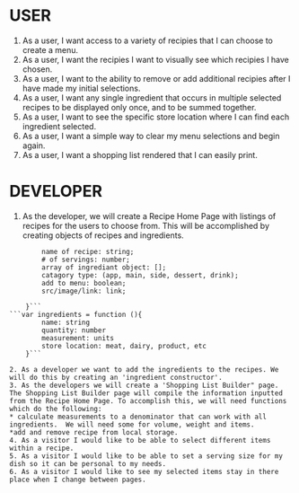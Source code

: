 # USER

1. As a user, I want access to a variety of recipies that I can choose to create a menu.
2. As a user, I want the recipies I want to visually see which recipies I have chosen.
3. As a user, I want to the ability to remove or add additional recipies after I have made my initial selections.
4. As a user, I want any single ingredient that occurs in multiple selected recipes   to be displayed only once, and to be summed together.
5. As a user, I want to see the specific store location where I can find each ingredient selected.
6. As a user, I want a simple way to clear my menu selections and begin again.
7. As a user, I want a shopping list rendered that I can easily print.


# DEVELOPER

1. As the developer, we will create a Recipe Home Page with listings of recipes for the users to choose from. This will be accomplished by creating objects of recipes and ingredients.    
```var Recipes = function(){
        name of recipe: string;
        # of servings: number;
        array of ingrediant object: [];
        catagory type: (app, main, side, dessert, drink);
        add to menu: boolean;
        src/image/link: link;

    }```
```var ingredients = function (){
        name: string
        quantity: number
        measurement: units
        store location: meat, dairy, product, etc
    }```

2. As a developer we want to add the ingredients to the recipes. We will do this by creating an 'ingredient constructor'.
3. As the developers we will create a 'Shopping List Builder" page.  The Shopping List Builder page will compile the information inputted from the Recipe Home Page. To accomplish this, we will need functions which do the following:
* calculate measurements to a denominator that can work with all ingredients.  We will need some for volume, weight and items.
*add and remove recipe from local storage.
4. As a visitor I would like to be able to select different items within a recipe.
5. As a visitor I would like to be able to set a serving size for my dish so it can be personal to my needs.
6. As a visitor I would like to see my selected items stay in there place when I change between pages.
